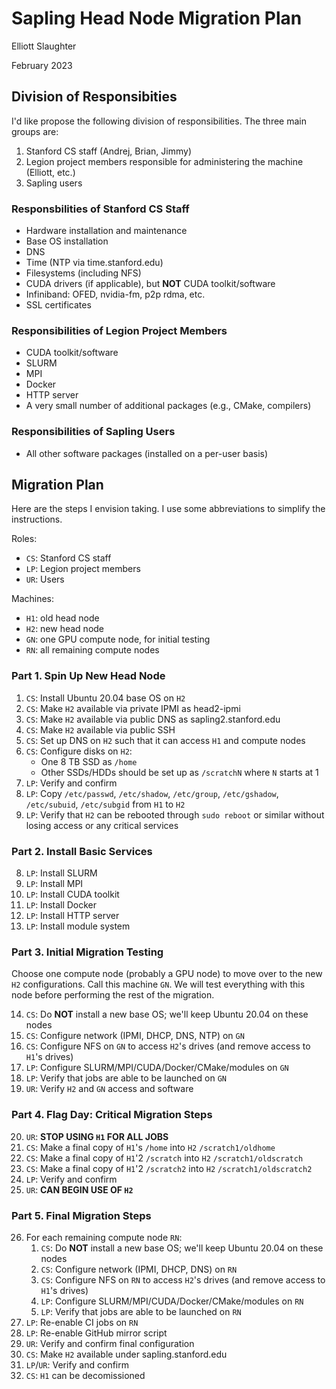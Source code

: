 # Sapling Head Node Migration Plan

Elliott Slaughter

February 2023

## Division of Responsibities

I'd like propose the following division of responsibilities. The three
main groups are:

 1. Stanford CS staff (Andrej, Brian, Jimmy)
 2. Legion project members responsible for administering the machine (Elliott, etc.)
 3. Sapling users

### Responsbilities of Stanford CS Staff

  * Hardware installation and maintenance
  * Base OS installation
  * DNS
  * Time (NTP via time.stanford.edu)
  * Filesystems (including NFS)
  * CUDA drivers (if applicable), but **NOT** CUDA toolkit/software
  * Infiniband: OFED, nvidia-fm, p2p rdma, etc.
  * SSL certificates

### Responsibilities of Legion Project Members

  * CUDA toolkit/software
  * SLURM
  * MPI
  * Docker
  * HTTP server
  * A very small number of additional packages (e.g., CMake, compilers)

### Responsibilities of Sapling Users

  * All other software packages (installed on a per-user basis)

## Migration Plan

Here are the steps I envision taking. I use some abbreviations to
simplify the instructions.

Roles:

  * `CS`: Stanford CS staff
  * `LP`: Legion project members
  * `UR`: Users

Machines:

  * `H1`: old head node
  * `H2`: new head node
  * `GN`: one GPU compute node, for initial testing
  * `RN`: all remaining compute nodes

### Part 1. Spin Up New Head Node

 1. `CS`: Install Ubuntu 20.04 base OS on `H2`
 2. `CS`: Make `H2` available via private IPMI as head2-ipmi
 3. `CS`: Make `H2` available via public DNS as sapling2.stanford.edu
 4. `CS`: Make `H2` available via public SSH
 5. `CS`: Set up DNS on `H2` such that it can access `H1` and compute nodes
 6. `CS`: Configure disks on `H2`:
      * One 8 TB SSD as `/home`
      * Other SSDs/HDDs should be set up as `/scratchN` where `N` starts at 1
 7. `LP`: Verify and confirm
 7. `LP`: Copy `/etc/passwd`, `/etc/shadow`, `/etc/group`, `/etc/gshadow`, `/etc/subuid`, `/etc/subgid` from `H1` to `H2`
 8. `LP`: Verify that `H2` can be rebooted through `sudo reboot` or similar without losing access or any critical services

### Part 2. Install Basic Services

 8. `LP`: Install SLURM
 9. `LP`: Install MPI
10. `LP`: Install CUDA toolkit
11. `LP`: Install Docker
12. `LP`: Install HTTP server
13. `LP`: Install module system

### Part 3. Initial Migration Testing

Choose one compute node (probably a GPU node) to move over to the new
`H2` configurations. Call this machine `GN`. We will test everything with
this node before performing the rest of the migration.

14. `CS`: Do **NOT** install a new base OS; we'll keep Ubuntu 20.04 on these nodes
15. `CS`: Configure network (IPMI, DHCP, DNS, NTP) on `GN`
16. `CS`: Configure NFS on `GN` to access `H2`'s drives (and remove access to `H1`'s drives)
17. `LP`: Configure SLURM/MPI/CUDA/Docker/CMake/modules on `GN`
18. `LP`: Verify that jobs are able to be launched on `GN`
19. `UR`: Verify `H2` and `GN` access and software

### Part 4. Flag Day: Critical Migration Steps

20. `UR`: **STOP USING `H1` FOR ALL JOBS**
21. `CS`: Make a final copy of `H1`'s `/home` into `H2` `/scratch1/oldhome`
22. `CS`: Make a final copy of `H1`'2 `/scratch` into `H2` `/scratch1/oldscratch`
23. `CS`: Make a final copy of `H1`'2 `/scratch2` into `H2` `/scratch1/oldscratch2`
24. `LP`: Verify and confirm
25. `UR`: **CAN BEGIN USE OF `H2`**

### Part 5. Final Migration Steps

26. For each remaining compute node `RN`:
     1. `CS`: Do **NOT** install a new base OS; we'll keep Ubuntu 20.04 on these nodes
     2. `CS`: Configure network (IPMI, DHCP, DNS) on `RN`
     3. `CS`: Configure NFS on `RN` to access `H2`'s drives (and remove access to `H1`'s drives)
     4. `LP`: Configure SLURM/MPI/CUDA/Docker/CMake/modules on `RN`
     5. `LP`: Verify that jobs are able to be launched on `RN`
27. `LP`: Re-enable CI jobs on `RN`
28. `LP`: Re-enable GitHub mirror script
29. `UR`: Verify and confirm final configuration
30. `CS`: Make `H2` available under sapling.stanford.edu
31. `LP`/`UR`: Verify and confirm
32. `CS`: `H1` can be decomissioned
